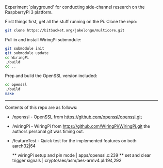 Experiment `playground' for conducting side-channel research on
the RaspberryPi 3 platform.

First things first, get all the stuff running on the Pi. Clone the repo:

```bash
git clone https://bitbucket.org/jakelongo/multicore.git
```

Pull in and install WiringPi submodule:

```bash
git submodule init
git submodule update
cd WiringPi
./build
cd ..
```

Prep and build the OpenSSL version included:

```bash
cd openssl
./build
make
```


---

Contents of this repo are as follows:

* /openssl - OpenSSL from https://github.com/openssl/openssl.git

* /wiringPi - WiringPi from https://github.com/WiringPi/WiringPi.git the authors
personal git was timing out.

* /featureTest - Quick test for the implemented features on both aarch32|64


  ** wiringPi setup and pin mode   | apps/openssl.c:239
  ** set and clear trigger signals | crypto/aes/asm/aes-armv4.pl:194,292
